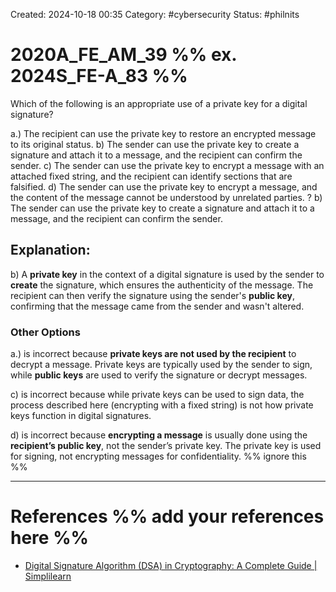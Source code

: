 Created: 2024-10-18 00:35
Category: #cybersecurity
Status: #philnits



# 2020A_FE_AM_39 %% ex. 2024S_FE-A_83 %%

Which of the following is an appropriate use of a private key for a digital signature?

a.) The recipient can use the private key to restore an encrypted message to its original status.
b) The sender can use the private key to create a signature and attach it to a message, and the recipient can confirm the sender.
c) The sender can use the private key to encrypt a message with an attached fixed string, and the recipient can identify sections that are falsified.
d) The sender can use the private key to encrypt a message, and the content of the message cannot be understood by unrelated parties.
?
b) The sender can use the private key to create a signature and attach it to a message, and the recipient can confirm the sender.

## **Explanation:**

b) A **private key** in the context of a digital signature is used by the sender to **create** the signature, which ensures the authenticity of the message. The recipient can then verify the signature using the sender's **public key**, confirming that the message came from the sender and wasn't altered.
### Other Options

a.) is incorrect because **private keys are not used by the recipient** to decrypt a message. Private keys are typically used by the sender to sign, while **public keys** are used to verify the signature or decrypt messages.

c) is incorrect because while private keys can be used to sign data, the process described here (encrypting with a fixed string) is not how private keys function in digital signatures.

d) is incorrect because **encrypting a message** is usually done using the **recipient’s public key**, not the sender’s private key. The private key is used for signing, not encrypting messages for confidentiality.
%% ignore this %%
<!--SR:!2025-05-11,60,310-->
---









# References %% add your references here %%
- [Digital Signature Algorithm (DSA) in Cryptography: A Complete Guide | Simplilearn](https://www.simplilearn.com/tutorials/cryptography-tutorial/digital-signature-algorithm#:~:text=DSA%20stands%20for%20Digital%20Signature,key%20held%20by%20the%20receiver.)
